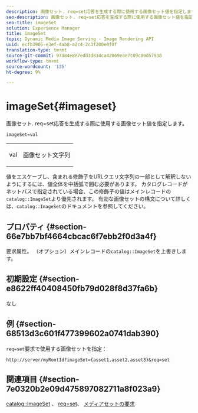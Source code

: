 ```yaml
---
description: 画像セット. req=set応答を生成する際に使用する画像セット値を指定します。
seo-description: 画像セット. req=set応答を生成する際に使用する画像セット値を指定します。
seo-title: imageSet
solution: Experience Manager
title: imageSet
topic: Dynamic Media Image Serving - Image Rendering API
uuid: ecfb3905-e3ef-4ab8-a2c4-2c3f200e0f0f
translation-type: tm+mt
source-git-commit: 97a84e8e7edd3d834ca42069eae7c09c00d57938
workflow-type: tm+mt
source-wordcount: '135'
ht-degree: 9%

---
```



# imageSet{#imageset}

画像セット. req=set応答を生成する際に使用する画像セット値を指定します。

`imageSet=val`

<table id="simpletable_F697691D166C407D82233664814F4663"> 
 <tr class="strow"> 
  <td class="stentry"> <p><span class="codeph"> <span class="varname"> val</span></span> </p> </td> 
  <td class="stentry"> <p>画像セット文字列 </p></td> 
 </tr> 
</table>

値をエスケープし、含まれる修飾子をURLクエリ文字列の一部として解釈しないようにするには、値全体を中括弧で囲む必要があります。 カタログレコードがネットパスで指定されている場合、この修飾子の値はメインレコードの`catalog::ImageSet`より優先されます。 有効な画像セットの構文について詳しくは、`catalog::ImageSet`のドキュメントを参照してください。

## プロパティ {#section-66e7bb7bf4664cbcac6f7ebb2f0d3a4f}

要求属性。 （オプション）メインレコードの`catalog::ImageSet`を上書きします。

## 初期設定 {#section-e8622ff40408450fb79d028f8d37fa6b}

なし

## 例 {#section-68513d3c601f477399602a0741dab390}

`req=set`要求で使用する画像セットを指定：

`http://server/myRootId?imageSet={asset1,asset2,asset3}&req=set`

## 関連項目 {#section-7e0320b2e09d475897082711a8f023a9}

[catalog::ImageSet](/help/aem-is-ir-api/is-api/image-catalog/image-serving-api-ref/c-image-catalog-reference/c-image-svg-data-reference/c-image-data-reference/r-imageset-cat.md) 、 [req=set](../../../../../is-api/http-ref/image-serving-api-ref/c-http-protocol-reference/c-command-reference/r-req/r-req.md#reference-907cdb4a97034db7ad94695f25552e76)、 [メディアセットの要求](../../../../../is-api/http-ref/image-serving-api-ref/c-http-protocol-reference/c-syntax-and-features/r-media-set-requests.md#reference-f2f2aa11208b47609fe17848d3b86a0b)
